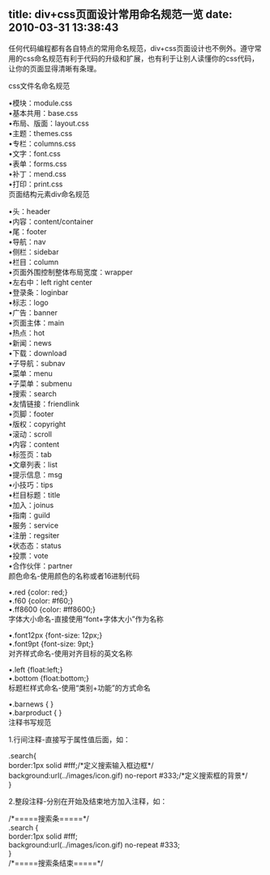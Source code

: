 title: div+css页面设计常用命名规范一览
date: 2010-03-31 13:38:43
---

<p>
	任何代码编程都有各自特点的常用命名规范，div+css页面设计也不例外。遵守常用的css命名规范有利于代码的升级和扩展，也有利于让别人读懂你的css代码，让你的页面显得清晰有条理。</p>
<p>
	css文件名命名规范</p>
<p>
	&bull;模块：module.css<br />
	&bull;基本共用：base.css<br />
	&bull;布局、版面：layout.css<br />
	&bull;主题：themes.css<br />
	&bull;专栏：columns.css<br />
	&bull;文字：font.css<br />
	&bull;表单：forms.css<br />
	&bull;补丁：mend.css<br />
	&bull;打印：print.css<br />
	页面结构元素div命名规范</p>
<p>
	&bull;头：header　　<br />
	&bull;内容：content/container　　<br />
	&bull;尾：footer　　<br />
	&bull;导航：nav　　<br />
	&bull;侧栏：sidebar<br />
	&bull;栏目：column　　<br />
	&bull;页面外围控制整体布局宽度：wrapper　　<br />
	&bull;左右中：left right center　　<br />
	&bull;登录条：loginbar　　<br />
	&bull;标志：logo　　<br />
	&bull;广告：banner　　<br />
	&bull;页面主体：main　　<br />
	&bull;热点：hot　　<br />
	&bull;新闻：news<br />
	&bull;下载：download　　<br />
	&bull;子导航：subnav　　<br />
	&bull;菜单：menu　　<br />
	&bull;子菜单：submenu　　<br />
	&bull;搜索：search　　<br />
	&bull;友情链接：friendlink　　<br />
	&bull;页脚：footer　　<br />
	&bull;版权：copyright　　<br />
	&bull;滚动：scroll　　<br />
	&bull;内容：content<br />
	&bull;标签页：tab<br />
	&bull;文章列表：list<br />
	&bull;提示信息：msg<br />
	&bull;小技巧：tips<br />
	&bull;栏目标题：title<br />
	&bull;加入：joinus<br />
	&bull;指南：guild<br />
	&bull;服务：service<br />
	&bull;注册：regsiter<br />
	&bull;状态态：status<br />
	&bull;投票：vote<br />
	&bull;合作伙伴：partner<br />
	颜色命名-使用颜色的名称或者16进制代码</p>
<p>
	&bull;.red {color: red;}<br />
	&bull;.f60 {color: #f60;}<br />
	&bull;.ff8600 {color: #ff8600;}<br />
	字体大小命名-直接使用&ldquo;font+字体大小&rdquo;作为名称</p>
<p>
	&bull;.font12px {font-size: 12px;}<br />
	&bull;.font9pt {font-size: 9pt;}<br />
	对齐样式命名-使用对齐目标的英文名称</p>
<p>
	&bull;.left {float:left;}<br />
	&bull;.bottom {float:bottom;}<br />
	标题栏样式命名-使用&ldquo;类别+功能&rdquo;的方式命名</p>
<p>
	&bull;.barnews { }<br />
	&bull;.barproduct { }<br />
	注释书写规范</p>
<p>
	1.行间注释-直接写于属性值后面，如：</p>
<p>
	.search{<br />
	border:1px solid #fff;/*定义搜索输入框边框*/<br />
	background:url(../images/icon.gif) no-report #333;/*定义搜索框的背景*/<br />
	}</p>
<p>
	2.整段注释-分别在开始及结束地方加入注释，如：</p>
<p>
	/*=====搜索条=====*/<br />
	.search {<br />
	border:1px solid #fff;<br />
	background:url(../images/icon.gif) no-repeat #333;<br />
	}<br />
	/*=====搜索条结束=====*/</p>